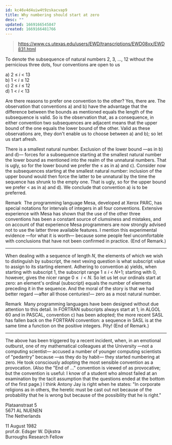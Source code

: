```yaml
---
id: kc46v4d4uiw4t9zskacvap9
title: Why numbering should start at zero
desc: ""
updated: 1669166545847
created: 1669166481766
---
```


> https://www.cs.utexas.edu/users/EWD/transcriptions/EWD08xx/EWD831.html

To denote the subsequence of natural numbers 2, 3, ..., 12 without the pernicious three dots, four conventions are open to us

a) 2 ≤ _i_ < 13  
b) 1 < _i_ ≤ 12  
c) 2 ≤ _i_ ≤ 12  
d) 1 < _i_ < 13

Are there reasons to prefer one convention to the other? Yes, there are. The observation that conventions a) and b) have the advantage that the difference between the bounds as mentioned equals the length of the subsequence is valid. So is the observation that, as a consequence, in either convention two subsequences are adjacent means that the upper bound of the one equals the lower bound of the other. Valid as these observations are, they don't enable us to choose between a) and b); so let us start afresh.

There is a smallest natural number. Exclusion of the lower bound —as in b) and d)— forces for a subsequence starting at the smallest natural number the lower bound as mentioned into the realm of the unnatural numbers. That is ugly, so for the lower bound we prefer the ≤ as in a) and c). Consider now the subsequences starting at the smallest natural number: inclusion of the upper bound would then force the latter to be unnatural by the time the sequence has shrunk to the empty one. That is ugly, so for the upper bound we prefer < as in a) and d). We conclude that convention a) is to be preferred.

Remark  The programming language Mesa, developed at Xerox PARC, has special notations for intervals of integers in all four conventions. Extensive experience with Mesa has shown that the use of the other three conventions has been a constant source of clumsiness and mistakes, and on account of that experience Mesa programmers are now strongly advised not to use the latter three available features. I mention this experimental evidence —for what it is worth— because some people feel uncomfortable with conclusions that have not been confirmed in practice. (End of Remark.)

---

When dealing with a sequence of length _N_, the elements of which we wish to distinguish by subscript, the next vexing question is what subscript value to assign to its starting element. Adhering to convention a) yields, when starting with subscript 1, the subscript range 1 ≤ *i* < *N*+1; starting with 0, however, gives the nicer range 0 ≤  *i* < *N*. So let us let our ordinals start at zero: an element's ordinal (subscript) equals the number of elements preceding it in the sequence. And the moral of the story is that we had better regard —after all those centuries!— zero as a most natural number.

Remark  Many programming languages have been designed without due attention to this detail. In FORTRAN subscripts always start at 1; in ALGOL 60 and in PASCAL, convention c) has been adopted; the more recent SASL has fallen back on the FORTRAN convention: a sequence in SASL is at the same time a function on the positive integers. Pity! (End of Remark.)

---

The above has been triggered by a recent incident, when, in an emotional outburst, one of my mathematical colleagues at the University —not a computing scientist— accused a number of younger computing scientists of "pedantry" because —as they do by habit— they started numbering at zero. He took consciously adopting the most sensible convention as a provocation. (Also the "End of ..." convention is viewed of as provocative; but the convention is useful: I know of a student who almost failed at an examination by the tacit assumption that the questions ended at the bottom of the first page.) I think Antony Jay is right when he states: "In corporate religions as in others, the heretic must be cast out not because of the probability that he is wrong but because of the possibility that he is right."

Plataanstraat 5  
5671 AL NUENEN  
The Netherlands

11 August 1982  
prof.dr. Edsger W. Dijkstra  
Burroughs Research Fellow
